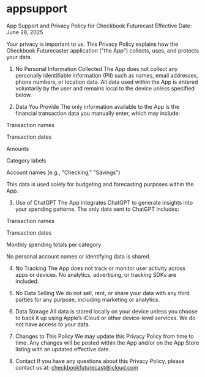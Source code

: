 # appsupport
App Support and Privacy Policy for Checkbook Futurecast
Effective Date: June 28, 2025

Your privacy is important to us. This Privacy Policy explains how the Checkbook Futurecaster application ("the App") collects, uses, and protects your data.

1. No Personal Information Collected
The App does not collect any personally identifiable information (PII) such as names, email addresses, phone numbers, or location data. All data used within the App is entered voluntarily by the user and remains local to the device unless specified below.

2. Data You Provide
The only information available to the App is the financial transaction data you manually enter, which may include:

Transaction names

Transaction dates

Amounts

Category labels

Account names (e.g., "Checking," "Savings")

This data is used solely for budgeting and forecasting purposes within the App.

3. Use of ChatGPT
The App integrates ChatGPT to generate insights into your spending patterns. The only data sent to ChatGPT includes:

Transaction names

Transaction dates

Monthly spending totals per category

No personal account names or identifying data is shared.

4. No Tracking
The App does not track or monitor user activity across apps or devices. No analytics, advertising, or tracking SDKs are included.

5. No Data Selling
We do not sell, rent, or share your data with any third parties for any purpose, including marketing or analytics.

6. Data Storage
All data is stored locally on your device unless you choose to back it up using Apple’s iCloud or other device-level services. We do not have access to your data.

7. Changes to This Policy
We may update this Privacy Policy from time to time. Any changes will be posted within the App and/or on the App Store listing with an updated effective date.

8. Contact
If you have any questions about this Privacy Policy, please contact us at:
checkbookfuturecast@icloud.com
